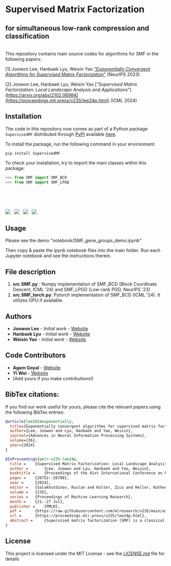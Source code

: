 # Supervised Matrix Factorization #
## for simultaneous low-rank compression and classification ##

<br/> This repository contains main source codes for algorithms for SMF in the following papers: <br/>


[1] Joowon Lee, Hanbaek Lyu, Weixin Yao
[*"Exponentially Convergent Algorithms for Supervised Matrix Factorization*"](https://papers.nips.cc/paper_files/paper/2023/hash/f2c80b3c9cf8102d38c4b21af25d9740-Abstract-Conference.html) (NeurIPS 2023)

[2] Joowon Lee, Hanbaek Lyu, Weixin Yao
[*"Supervised Matrix Factorization: Local Landscape Analysis and Applications*"](https://arxiv.org/abs/2102.06984](https://proceedings.mlr.press/v235/lee24p.html) (ICML 2024)


## Installation

The code in this repository now comes as part of a Python package `SupervisedMF` distributed through [PyPI](https://pypi.org/) available [here](https://pypi.org/project/SupervisedMF/).

To install the package, run the following command in your environment:

```
pip install SupervisedMF
```

To check your installation, try to import the mani classes within this package:

```py
>>> from SMF import SMF_BCD
>>> from SMF import SMF_LPGD
```


&nbsp;
 

&nbsp;

![](Figures/Fig1.png)
&nbsp;
![](Figures/Fig2.png)
&nbsp;
![](Figures/Fig3.png)
&nbsp;
![](Figures/Fig4.png)
&nbsp;


## Usage

Please see the demo "notebook/SMF_gene_groups_demo.ipynb"
&nbsp;

Then copy & paste the ipynb notebook files into the main folder. Run each Jupyter notebook and see the instructions therein. 

## File description 

  1. **src.SMF.py** : Numpy implementation of SMF_BCD (Block Coordinate Descent, ICML '24) and SMF_LPGD (Low-rank PGD, NeurIPS '23)
  2. **src.SMF_torch.py**: Pytorch implementation of SMF_BCD (ICML '24). It utilizes GPU if available. 
  
## Authors

* **Joowon Lee** - *Initial work* - [Website](https://stat.wisc.edu/staff/lee-joowon/)
* **Hanbaek Lyu** - *Initial work* - [Website](https://hanbaeklyu.com)
* **Weixin Yao** - *Initial work* - [Website](https://faculty.ucr.edu/~weixiny/)

## Code Contributors 
* **Agam Goyal** - [Website](https://agoyal0512.github.io)
* **Yi Wei** - [Website](https://yee-millennium.github.io)
* (Add yours if you make contributions!)

## BibTex citations:

If you find our work useful for yours, please cite the relevant papers using the following BibTex entries:
```bib
@article{lee2024exponentially,
  title={Exponentially convergent algorithms for supervised matrix factorization},
  author={Lee, Joowon and Lyu, Hanbaek and Yao, Weixin},
  journal={Advances in Neural Information Processing Systems},
  volume={36},
  year={2024}
}
```

```bib
@InProceedings{pmlr-v235-lee24p,
  title = 	 {Supervised Matrix Factorization: Local Landscape Analysis and Applications},
  author =       {Lee, Joowon and Lyu, Hanbaek and Yao, Weixin},
  booktitle = 	 {Proceedings of the 41st International Conference on Machine Learning},
  pages = 	 {26752--26788},
  year = 	 {2024},
  editor = 	 {Salakhutdinov, Ruslan and Kolter, Zico and Heller, Katherine and Weller, Adrian and Oliver, Nuria and Scarlett, Jonathan and Berkenkamp, Felix},
  volume = 	 {235},
  series = 	 {Proceedings of Machine Learning Research},
  month = 	 {21--27 Jul},
  publisher =    {PMLR},
  pdf = 	 {https://raw.githubusercontent.com/mlresearch/v235/main/assets/lee24p/lee24p.pdf},
  url = 	 {https://proceedings.mlr.press/v235/lee24p.html},
  abstract = 	 {Supervised matrix factorization (SMF) is a classical machine learning method that seeks low-dimensional feature extraction and classification tasks at the same time. Training an SMF model involves solving a non-convex and factor-wise constrained optimization problem with at least three blocks of parameters. Due to the high non-convexity and constraints, theoretical understanding of the optimization landscape of SMF has been limited. In this paper, we provide an extensive local landscape analysis for SMF and derive several theoretical and practical applications. Analyzing diagonal blocks of the Hessian naturally leads to a block coordinate descent (BCD) algorithm with adaptive step sizes. We provide global convergence and iteration complexity guarantees for this algorithm. Full Hessian analysis gives minimum $L_{2}$-regularization to guarantee local strong convexity and robustness of parameters. We establish a local estimation guarantee under a statistical SMF model. We also propose a novel GPU-friendly neural implementation of the BCD algorithm and validate our theoretical findings through numerical experiments. Our work contributes to a deeper understanding of SMF optimization, offering insights into the optimization landscape and providing practical solutions to enhance its performance.}
}
```

## License

This project is licensed under the MIT License - see the [LICENSE.md](https://github.com/ljw9510/SMF/blob/main/LICENSE) file for details

